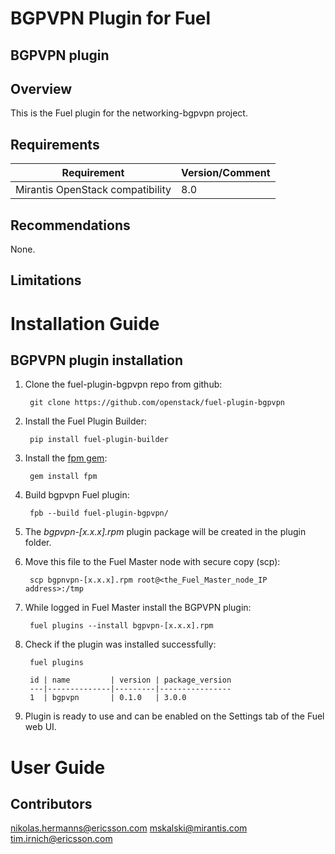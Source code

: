 BGPVPN Plugin for Fuel
================================

BGPVPN plugin
-----------------------

Overview
--------

This is the Fuel plugin for the networking-bgpvpn project.

Requirements
------------

| Requirement                      | Version/Comment |
|----------------------------------|-----------------|
| Mirantis OpenStack compatibility | 8.0             |

Recommendations
---------------

None.

Limitations
-----------

Installation Guide
==================

BGPVPN plugin installation
----------------------------------------

1. Clone the fuel-plugin-bgpvpn repo from github:

        git clone https://github.com/openstack/fuel-plugin-bgpvpn

2. Install the Fuel Plugin Builder:

        pip install fuel-plugin-builder

3. Install the [fpm gem](https://github.com/jordansissel/fpm):

        gem install fpm

4. Build bgpvpn Fuel plugin:

        fpb --build fuel-plugin-bgpvpn/

5. The *bgpvpn-[x.x.x].rpm* plugin package will be created in the plugin folder.

6. Move this file to the Fuel Master node with secure copy (scp):

        scp bgpnvpn-[x.x.x].rpm root@<the_Fuel_Master_node_IP address>:/tmp

7. While logged in Fuel Master install the BGPVPN plugin:

        fuel plugins --install bgpvpn-[x.x.x].rpm

8. Check if the plugin was installed successfully:

        fuel plugins

        id | name         | version | package_version
        ---|--------------|---------|----------------
        1  | bgpvpn       | 0.1.0   | 3.0.0

9. Plugin is ready to use and can be enabled on the Settings tab of the Fuel web UI.


User Guide
==========

Contributors
------------

nikolas.hermanns@ericsson.com
mskalski@mirantis.com
tim.irnich@ericsson.com


